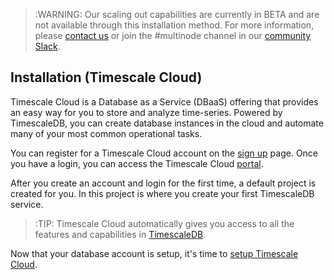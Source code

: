 >:WARNING: Our scaling out capabilities are currently in BETA and
are not available through this installation method. For more information,
please [contact us][contact] or join the #multinode channel in our 
[community Slack][slack].

## Installation (Timescale Cloud) [](installation-timescale-cloud)

Timescale Cloud is a Database as a Service (DBaaS) offering that provides
an easy way for you to store and analyze time-series.
Powered by TimescaleDB, you can create database instances in the cloud
and automate many of your most common operational tasks.

You can register for a Timescale Cloud account on the
[sign up][sign-up] page. Once you have a login, you can access
the Timescale Cloud [portal][portal].

After you create an account and login for the first time,
a default project is created for you. In this project is where
you create your first TimescaleDB service.

>:TIP: Timescale Cloud automatically gives you access to all the features
and capabilities in [TimescaleDB][timescale-features].

Now that your database account is setup, it's time to
[setup Timescale Cloud][timescale-cloud-setup].

[sign-up]: https://www.timescale.com/cloud-signup
[portal]: http://portal.timescale.cloud
[timescale-features]: https://www.timescale.com/products
[timescale-cloud-setup]: /getting-started/exploring-cloud
[intercom]: https://kb.timescale.cloud/
[contact]: https://www.timescale.com/contact
[slack]: https://slack.timescale.com/

